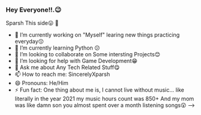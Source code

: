 ### Hey Everyone!!.😉
Sparsh This side😛 👋

- 🔭 I’m currently working on "Myself" learing new things practicing everyday😗
- 🌱 I’m currently learning Python 😕
- 👯 I’m looking to collaborate on Some intersting Projects😊
- 🤔 I’m looking for help with Game Development😁
- 💬 Ask me about Any Tech Related Stuff😋
- 📫 How to reach me: SincerelyXparsh  
- 😄 Pronouns: He/Him
- ⚡ Fun fact: One thing about me is, I cannot live without music... like literally in the year 2021 my music hours count was 850+ And my mom was like damn son you almost spent over a month listening songs😲
-->
